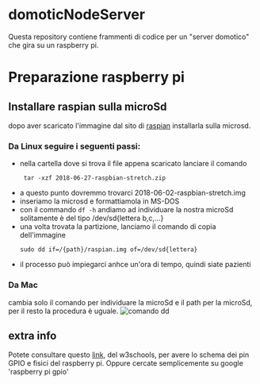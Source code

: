 # domoticNodeServer
Questa repository contiene frammenti di codice per un "server domotico" che gira su un raspberry pi. 

# Preparazione raspberry pi 
## Installare raspian sulla microSd
dopo aver scaricato l'immagine dal sito di [raspian](https://www.raspberrypi.org/downloads/raspbian/)
installarla sulla microsd. 
### Da Linux seguire i seguenti passi:
* nella cartella dove si trova il file appena scaricato lanciare il comando 
    ```
     tar -xzf 2018-06-27-raspbian-stretch.zip
    ```
* a questo punto dovremmo trovarci 2018-06-02-raspbian-stretch.img
* inseriamo la microsd e formattiamola in MS-DOS
* con il commando ``` df -h ``` andiamo ad individuare la nostra microSd solitamente è del tipo /dev/sd{lettera b,c,...} 
* una volta trovata la partizione, lanciamo il comando di copia dell'immagine
    ```
    sudo dd if=/{path}/raspian.img of=/dev/sd{lettera}
    ```
* il processo può impiegarci anhce un'ora di tempo, quindi siate pazienti

### Da Mac 
cambia solo il comando per individuare la microSd e il path per la microSd, per il resto la procedura è uguale.
![comando dd ](/img/cmd_dd.jpg)

## extra info

Potete consultare questo [link](https://www.w3schools.com/nodejs/nodejs_raspberrypi_gpio_intro.asp), del w3schools, per avere lo schema dei pin GPIO e fisici del raspberry pi. Oppure cercate semplicemente su google 'raspberry pi gpio'
